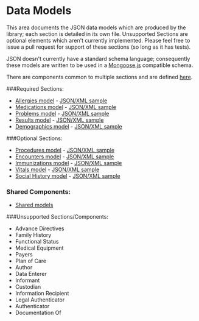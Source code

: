 # Data Models

This area documents the JSON data models which are produced by the library; each section is detailed in its own file.  Unsupported Sections are optional elements which aren't currently implemented.  Please feel free to issue a pull request for support of these sections (so long as it has tests).

JSON doesn't currently have a standard schema language; consequently these models are written to be used in a [Mongoose.js](http://www.mongoosejs.com) compatible schema.

There are components common to multiple sections and are defined [here](sections/shared.md).

###Required Sections:

- [Allergies model](sections/allergies.md) - [JSON/XML sample](sections/samples/vitals.md)
- [Medications model](sections/medications.md) - [JSON/XML sample](sections/samples/vitals.md)
- [Problems model](sections/problems.md) - [JSON/XML sample](sections/samples/vitals.md)
- [Results model](sections/results.md) - [JSON/XML sample](sections/samples/vitals.md)
- [Demographics model](sections/demographics.md) - [JSON/XML sample](sections/samples/vitals.md)

###Optional Sections:

- [Procedures model](sections/procedures.md) - [JSON/XML sample](sections/samples/vitals.md)
- [Encounters model](sections/encounters.md) - [JSON/XML sample](sections/samples/vitals.md)
- [Immunizations model](sections/immunizations.md) - [JSON/XML sample](sections/samples/vitals.md)
- [Vitals model](sections/vitals.md) - [JSON/XML sample](sections/samples/vitals.md)
- [Social History model](sections/socialHistory.md) - [JSON/XML sample](sections/samples/vitals.md)

### Shared Components:

- [Shared models](sections/shared.md)


###Unsupported Sections/Components:

- Advance Directives
- Family History
- Functional Status
- Medical Equipment
- Payers
- Plan of Care
- Author
- Data Enterer
- Informant
- Custodian
- Information Recipient
- Legal Authenticator
- Authenticator
- Documentation Of
